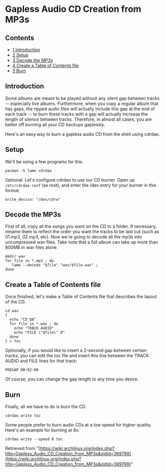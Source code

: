 # Gapless Audio CD Creation from MP3s

## Contents

*   [1 Introduction](#Introduction)
*   [2 Setup](#Setup)
*   [3 Decode the MP3s](#Decode_the_MP3s)
*   [4 Create a Table of Contents file](#Create_a_Table_of_Contents_file)
*   [5 Burn](#Burn)

## Introduction

Some albums are meant to be played without any silent gap between tracks -- especially live albums. Furthermore, when you copy a regular album that has gaps, the ripped audio files will actually include this gap at the end of each track -- to burn these tracks with a gap will actually increase the length of silence between tracks. Therefore, in almost all cases, you are better off burning all your CD backups gaplessly.

Here's an easy way to burn a gapless audio CD from the shell using cdrdao.

## Setup

We'll be using a few programs for this.

```
pacman -S lame cdrdao

```

Optional: Let's configure cdrdao to use our CD burner. Open up `/etc/cdrdao.conf` (as root), and enter the /dev entry for your burner in this format:

```
write_device: "/dev/cdrw"

```

## Decode the MP3s

First of all, copy all the songs you want on the CD to a folder. If necessary, rename them to reflect the order you want the tracks to be laid out (such as 01.mp3, 02.mp3, etc). Now we're going to decode all the mp3s into uncompressed wav files. Take note that a full album can take up more than 800MB in wav files alone.

```
mkdir wav
for file in *.mp3 ; do
   lame --decode "$file" "wav/$file.wav" ;
done

```

## Create a Table of Contents file

Once finished, let's make a Table of Contents file that describes the layout of the CD.

```
cd wav
{
  echo "CD_DA"
  for file in *.wav ; do
    echo "TRACK AUDIO"
    echo "FILE \"$file\" 0"
  done
} > toc

```

Optionally, if you would like to insert a 2-second gap between certain tracks, you can edit the toc file and insert this line between the TRACK AUDIO and FILE lines for that track:

```
PREGAP 00:02:00

```

Of course, you can change the gap length to any time you desire.

## Burn

Finally, all we have to do is burn the CD.

```
cdrdao write toc

```

Some people prefer to burn audio CDs at a low speed for higher quality. Here's an example for burning at 8x:

```
cdrdao write --speed 8 toc

```

Retrieved from "[https://wiki.archlinux.org/index.php?title=Gapless_Audio_CD_Creation_from_MP3s&oldid=389799](https://wiki.archlinux.org/index.php?title=Gapless_Audio_CD_Creation_from_MP3s&oldid=389799)"